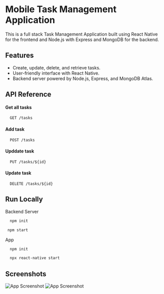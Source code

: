 
# Mobile Task Management Application

This is a full stack Task Management Application built using React Native for the frontend and Node.js with Express and MongoDB for the backend.




## Features

- Create, update, delete, and retrieve tasks.
- User-friendly interface with React Native.
- Backend server powered by Node.js, Express, and MongoDB Atlas.



## API Reference

#### Get all tasks

```http
  GET /tasks
```

#### Add task

```http
  POST /tasks
```
#### Upddate task

```http
  PUT /tasks/${id}
```
#### Update task

```http
  DELETE /tasks/${id}
```



## Run Locally

Backend Server 

```bash
  npm init
```
  ```bash
   npm start
```
 App 

```bash
  npm init
```
  ```bash
    npx react-native start
```
## Screenshots

![App Screenshot](https://i.postimg.cc/9fWPjk9G/Simulator-Screenshot-i-Phone-14-2024-06-24-at-07-42-04.png)
![App Screenshot](https://i.postimg.cc/vm3r8v7C/Simulator-Screenshot-i-Phone-14-2024-06-24-at-07-42-25.png)


